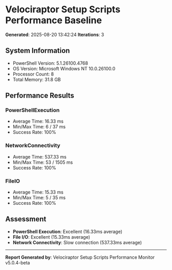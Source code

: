 ﻿# Velociraptor Setup Scripts Performance Baseline

**Generated**: 2025-08-20 13:42:24
**Iterations**: 3

## System Information
- PowerShell Version: 5.1.26100.4768
- OS Version: Microsoft Windows NT 10.0.26100.0
- Processor Count: 8
- Total Memory: 31.8 GB

## Performance Results

### PowerShellExecution
- Average Time: 16.33 ms
- Min/Max Time: 6 / 37 ms
- Success Rate: 100%

### NetworkConnectivity
- Average Time: 537.33 ms
- Min/Max Time: 53 / 1505 ms
- Success Rate: 100%

### FileIO
- Average Time: 15.33 ms
- Min/Max Time: 5 / 35 ms
- Success Rate: 100%

## Assessment

- **PowerShell Execution**: Excellent (16.33ms average)
- **File I/O**: Excellent (15.33ms average)
- **Network Connectivity**: Slow connection (537.33ms average)

---
**Report Generated by**: Velociraptor Setup Scripts Performance Monitor v5.0.4-beta
